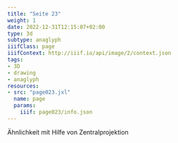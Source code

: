 ```yaml
---
title: "Seite 23"
weight: 1
date: 2022-12-31T12:15:07+02:00
type: 3d
subtype: anaglyph
iiifClass: page
iiifContext: http://iiif.io/api/image/2/context.json
tags:
- 3D
- drawing
- anaglyph
resources:
- src: "page023.jxl"
  name: page
  params:
    iiif: page023/info.json
---
```


Ähnlichkeit mit Hilfe von Zentralprojektion
